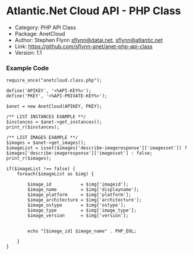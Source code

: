 # Atlantic.Net Cloud API - PHP Class

 * Category:	PHP API Class
 * Package:	AnetCloud
 * Author:	Stephen Flynn <sflynn@datai.net>, <sflynn@atlantic.net>
 * Link:  	https://github.com/sflynn-anet/anet-php-api-class
 * Version:	1.1
 


### Example Code

```
require_once("anetcloud.class.php");

define('APIKEY', '<%API-KEY%>');
define('PKEY', '<%API-PRIVATE-KEY%>');

$anet = new AnetCloud(APIKEY, PKEY);

/** LIST INSTANCES EXAMPLE **/
$instances = $anet->get_instances();
print_r($instances);

/** LIST IMAGES EXAMPLE **/
$images = $anet->get_images();
$imageList = isset($images['describe-imageresponse']['imagesset']) ? $images['describe-imageresponse']['imagesset'] : false;
print_r($images);

if($imageList !== false) {
	foreach($imageList as $img) {
		
		$image_id			= $img['imageid'];
		$image_name			= $img['displayname'];
		$image_platform		= $img['platform'];
		$image_architecture	= $img['architecture'];
		$image_ostype		= $img['ostype'];
		$image_type			= $img['image_type'];
		$image_version 		= $img['version'];
		
		
		echo "[$image_id] $image_name" . PHP_EOL;
		
	}	
}


```
